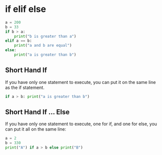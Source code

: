 # if elif else

```py
a = 200
b = 33
if b > a:
    print("b is greater than a")
elif a == b:
    print("a and b are equal")
else:
    print("a is greater than b")

```

## Short Hand If

If you have only one statement to execute, you can put it on the same line as the if statement.

```py
if a > b: print("a is greater than b")
```

## Short Hand If ... Else

If you have only one statement to execute, one for if, and one for else, you can put it all on the same line:

```py
a = 2
b = 330
print("A") if a > b else print("B")
```
